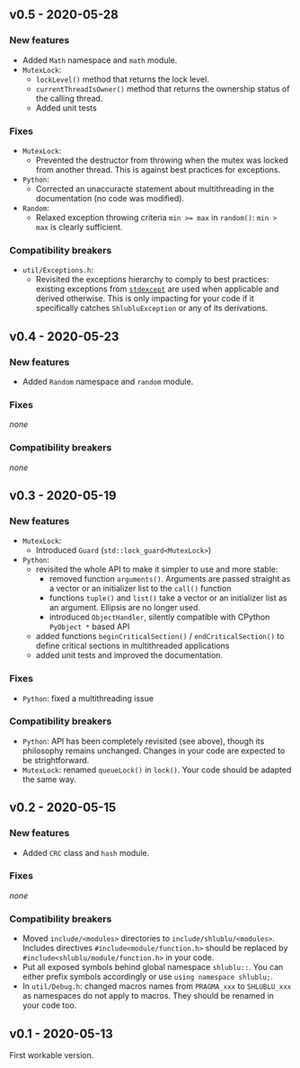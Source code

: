 ## v0.5 - 2020-05-28

### New features

* Added `Math` namespace and `math` module.
* `MutexLock`:
  * `lockLevel()` method that returns the lock level.
  * `currentThreadIsOwner()` method that returns the ownership status of the calling thread.
  * Added unit tests

### Fixes

* `MutexLock`:
  * Prevented the destructor from throwing when the mutex was locked from another thread. This is against best practices for exceptions.
* `Python`: 
  * Corrected an unaccuracte statement about multithreading in the documentation (no code was modified).
* `Random`:
  * Relaxed exception throwing criteria `min >= max` in `random()`: `min > max` is clearly sufficient.

### Compatibility breakers

* `util/Exceptions.h`:
  * Revisited the exceptions hierarchy to comply to best practices: existing exceptions from [`stdexcept`](http://www.cplusplus.com/reference/stdexcept/) are used when applicable and derived otherwise. This is only impacting for your code if it specifically catches `ShlubluException` or any of its derivations.


## v0.4 - 2020-05-23

### New features

* Added `Random` namespace and `random` module.

### Fixes

*none*

### Compatibility breakers

*none*


## v0.3 - 2020-05-19

### New features

* `MutexLock`:
  * Introduced `Guard` (`std::lock_guard<MutexLock>`)
* `Python`: 
  * revisited the whole API to make it simpler to use and more stable:
    * removed function `arguments()`. Arguments are passed straight as a vector or an initializer list to the `call()` function
    * functions `tuple()` and `list()` take a vector or an initializer list as an argument. Ellipsis are no longer used.
    * introduced `ObjectHandler`, silently compatible with CPython `PyObject *` based API 
  * added functions `beginCriticalSection()` / `endCriticalSection()` to define critical sections in multithreaded applications
  * added unit tests and improved the documentation.

### Fixes

* `Python`: fixed a multithreading issue

### Compatibility breakers

* `Python`: API has been completely revisited (see above), though its philosophy remains unchanged. Changes in your code are expected to be strightforward. 
* `MutexLock`: renamed `queueLock()` in `lock()`. Your code should be adapted the same way.


## v0.2 - 2020-05-15

### New features

* Added `CRC` class and `hash` module.

### Fixes

*none*

### Compatibility breakers

* Moved `include/<modules>` directories to `include/shlublu/<modules>`. Includes directives `#include<module/function.h>` should be replaced by `#include<shlublu/module/function.h>` in your code.
* Put all exposed symbols behind global namespace `shlublu::`. You can either prefix symbols accordingly or use `using namespace shlublu;`.
* In `util/Debug.h`: changed macros names from `PRAGMA_xxx` to `SHLUBLU_xxx` as namespaces do not apply to macros. They should be renamed in your code too.


## v0.1 - 2020-05-13

First workable version.


